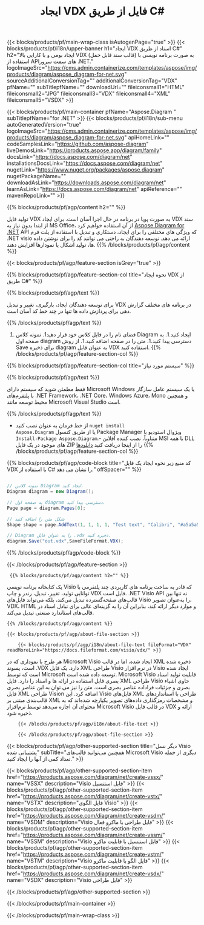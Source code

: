 ﻿---
title: ایجاد VDX فایل از طریق C# 
url: /fa/net/create-vdx/ 
description: C# کد نمونه برای تولید اسناد VDX. از این کد برای ایجاد VDX فایل در VB.NET، Asp.NET یا هر برنامه مبتنی بر .NET استفاده کنید.
---
{{< blocks/products/pf/main-wrap-class isAutogenPage="true" >}}
{{< blocks/products/pf/i18n/upper-banner h1="ایجاد VDX اسناد از طریق C#" h2="ایجاد بومی و با کارایی بالا VDX (قالب سند قابل حمل) به صورت برنامه نویسی با استفاده از APIهای سمت سرور .NET." logoImageSrc="https://cms.admin.containerize.com/templates/aspose/img/products/diagram/aspose_diagram-for-net.svg" sourceAdditionalConversionTag="" additionalConversionTag="VDX" pfName="" subTitlepfName="" downloadUrl="" fileiconsmall1="HTML" fileiconsmall2="JPG" fileiconsmall3="VDX" fileiconsmall4="XML" fileiconsmall5="VSDX" >}}

{{< blocks/products/pf/main-container pfName="Aspose.Diagram " subTitlepfName="for .NET" >}}
{{< blocks/products/pf/i18n/sub-menu autoGeneratedVersion="true" logoImageSrc="https://cms.admin.containerize.com/templates/aspose/img/products/diagram/aspose_diagram-for-net.svg" apiHomeLink="" codeSamplesLink="https://github.com/aspose-diagram" liveDemosLink="https://products.aspose.app/diagram/family" docsLink="https://docs.aspose.com/diagram/net" installationsDocsLink="https://docs.aspose.com/diagram/net" nugetLink="https://www.nuget.org/packages/aspose.diagram" nugetPackageName="" downloadAsLink="https://downloads.aspose.com/diagram/net" learnAsLink="https://docs.aspose.com/diagram/net" apiReference="" mavenRepoLink="" >}}

{{% blocks/products/pf/agp/content h2="" %}}

 تولید فایل VDX به صورت پویا در برنامه در حال اجرا آسان است. برای ایجاد VDX سند از ابتدا بدون نیاز به MS Office، از آن استفاده خواهیم کرد
 [Aspose.Diagram for .NET](https://products.aspose.com/diagram/net) 
 API که ویژگی های مختلفی را برای ایجاد، دستکاری و تبدیل با استفاده از پلت فرم .NET visio ارائه می دهد. توسعه دهندگان به راحتی می توانند کد را برای نوشتن داده ها، تولید اشکال یا نمودارها افزایش دهند.
{{% /blocks/products/pf/agp/content %}}

{{< blocks/products/pf/agp/feature-section isGrey="true" >}}

{{% blocks/products/pf/agp/feature-section-col title="نحوه ایجاد VDX از طریق C#" %}}

{{% blocks/products/pf/agp/text %}}

 برای توسعه دهندگان ایجاد، بارگیری، تغییر و تبدیل VDX در برنامه های مختلف گزارش دهی برای پردازش داده ها تنها در چند خط کد آسان است.

{{% /blocks/products/pf/agp/text %}}

1. فضای نام را در فایل کلاس خود قرار دهید1. نمونه کلاس Diagram ایجاد کنید.1. به صفحه اول diagram دسترسی پیدا کنید.1. متن را در صفحه اضافه کنید.1. از روش Save برای ذخیره diagram به عنوان فایل VDX استفاده کنید.
{{% /blocks/products/pf/agp/feature-section-col %}}

{{% blocks/products/pf/agp/feature-section-col title="سیستم مورد نیاز" %}}

{{% blocks/products/pf/agp/text %}}

 فقط مطمئن شوید که سیستم دارای Microsoft Windows یا یک سیستم عامل سازگار با پلتفرم‌های .NET Framework، .NET Core، Windows Azure، Mono و همچنین محیط توسعه مانند Microsoft Visual Studio است. 

{{% /blocks/products/pf/agp/text %}}

- از خط فرمان به عنوان نصب کنید <code>nuget install Aspose.Diagram</code> یا از طریق کنسول Package Manager ویژوال استودیو با <code>Install-Package Aspose.Diagram</code>.- متناوباً، نصب کننده آفلاین MSI یا همه DLL های موجود در یک فایل ZIP را از اینجا دریافت کنید <a href="https://downloads.aspose.com/diagram/net">دانلودها</a>
{{% /blocks/products/pf/agp/feature-section-col %}}

{{% blocks/products/pf/agp/code-block title="کد منبع زیر نحوه ایجاد یک فایل VDX با استفاده از C# را نشان می دهد." offSpacer="" %}}

```cs

// نمونه کلاس Diagram ایجاد کنید.
Diagram diagram = new Diagram();

// به صفحه اول diagram دسترسی پیدا کنید.
Page page = diagram.Pages[0];

// شکل متن را اضافه کنید
Shape shape = page.AddText(1, 1, 1, 1, "Test text", "Calibri", "#a5a5a5", 0.25);

// Diagram را به عنوان فایل .vdx ذخیره کنید.
diagram.Save("out.vdx",SaveFileFormat.VDX);


```

{{% /blocks/products/pf/agp/code-block %}}

{{< /blocks/products/pf/agp/feature-section >}}

<!-- aboutfile Starts -->

     
     {{% blocks/products/pf/agp/content h2="" %}}

 یک کتابخانه برنامه نویسی Visio که قادر به ساخت برنامه های کاربردی چند پلتفرمی با توانایی تولید، تغییر، تبدیل، رندر و چاپ VDX فایل است. .NET Visio API نه تنها بین قالب‌های صفحه‌گسترده تبدیل می‌کند، بلکه می‌تواند فایل‌های Visio را به‌عنوان تصویر، VDX، HTML و موارد دیگر ارائه کند، بنابراین آن را به گزینه‌ای عالی برای تبادل اسناد در قالب‌های استاندارد صنعتی تبدیل می‌کند.

    {{% /blocks/products/pf/agp/content %}}

    {{< blocks/products/pf/agp/about-file-section >}}

        {{< blocks/products/pf/agp/i18n/about-file-text fileFormat="VDX" readMoreLink="https://docs.fileformat.com/visio/vdx/" >}}
هر طرح یا نموداری که در Microsoft Visio ایجاد شده، اما در قالب XML ذخیره شده است، پسوند .VDX دارد. یک فایل XML طراحی Visio در نرم افزار Visio ایجاد شده است که توسط Microsoft توسعه داده شده است. Microsoft Visio قابلیت تولید اسناد بصری قابل استفاده در ارائه ها و اسناد را دارد. فایل XML طراحی Visio حاوی اشیاء بصری و جزئیات فراداده عناصر بصری است. متن را نیز می توان به این عناصر بصری فایل XML طراحی Vision اضافه کرد. این Visio فایل‌های XML طراحی با استانداردهای قالب‌بندی مبتنی بر XML و مشخصات رمزگذاری داده‌های تصویر یکپارچه شده‌اند که به محتوای آن اجازه می‌دهد توسط نرم‌افزار Microsoft Visio در قالب فایل VDX ارائه و ذخیره شود. 

        {{< /blocks/products/pf/agp/i18n/about-file-text >}}

        {{< /blocks/products/pf/agp/about-file-section >}}

          

<!-- aboutfile Ends -->

{{< blocks/products/pf/agp/other-supported-section title="دیگر نسل Visio پشتیبانی شده" subTitle="همچنین می‌توانید قالب‌های Microsoft Visio دیگری از جمله تعداد کمی از آنها را ایجاد کنید." >}}

{{< blocks/products/pf/agp/other-supported-section-item href="https://products.aspose.com/diagram/net/create-vssx/" name="VSSX" description="Visio فایل استنسیل" >}}
{{< blocks/products/pf/agp/other-supported-section-item href="https://products.aspose.com/diagram/net/create-vstx/" name="VSTX" description="فایل الگوی Visio" >}}
{{< blocks/products/pf/agp/other-supported-section-item href="https://products.aspose.com/diagram/net/create-vsdm/" name="VSDM" description="Visio فایل طراحی با ماکرو فعال" >}}
{{< blocks/products/pf/agp/other-supported-section-item href="https://products.aspose.com/diagram/net/create-vssm/" name="VSSM" description="Visio فایل استنسیل با قابلیت ماکرو" >}}
{{< blocks/products/pf/agp/other-supported-section-item href="https://products.aspose.com/diagram/net/create-vstm/" name="VSTM" description="Visio فایل الگو با قابلیت ماکرو" >}}
{{< blocks/products/pf/agp/other-supported-section-item href="https://products.aspose.com/diagram/net/create-vsdx/" name="VSDX" description="Visio فایل طراحی" >}}

{{< /blocks/products/pf/agp/other-supported-section >}}

{{< /blocks/products/pf/main-container >}}
    
{{< /blocks/products/pf/main-wrap-class >}}
